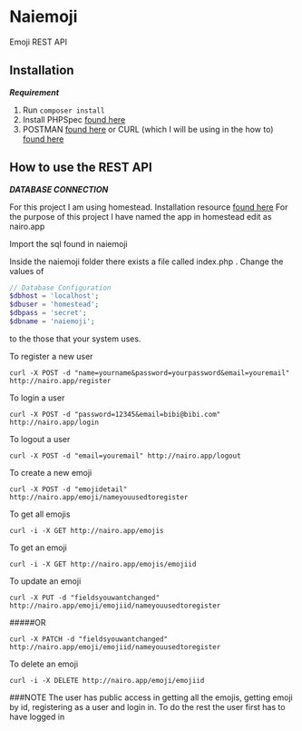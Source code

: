 # Naiemoji

Emoji REST API

## Installation

***Requirement***

1. Run ```composer install```
2. Install PHPSpec [found here](http://phpspec.readthedocs.org/en/latest/)
3. POSTMAN [found here](https://chrome.google.com/webstore/detail/postman/fhbjgbiflinjbdggehcddcbncdddomop?hl=en) or CURL (which I will be using in the how to) [found here](http://curl.haxx.se/libcurl/php/)

## How to use the REST API

***DATABASE CONNECTION***

For this project I am using homestead. Installation resource [found here](http://www.easylaravelbook.com/blog/2015/01/08/installing-and-configuring-homestead-2-dot-0-for-laravel-5/)
For the purpose of this project I have named the app in homestead edit as nairo.app


Import the sql found in naiemoji

Inside the naiemoji folder there exists a file called index.php . Change the values of

```php
// Database Configuration
$dbhost = 'localhost';
$dbuser = 'homestead';
$dbpass = 'secret';
$dbname = 'naiemoji';
```
to the those that your system uses.

To register a new user 

```curl -X POST -d "name=yourname&password=yourpassword&email=youremail" http://nairo.app/register```

To login a user

```curl -X POST -d "password=12345&email=bibi@bibi.com" http://nairo.app/login```

To logout a user

```curl -X POST -d "email=youremail" http://nairo.app/logout```

To create a new emoji

```curl -X POST -d "emojidetail" http://nairo.app/emoji/nameyouusedtoregister```

To get all emojis

```curl -i -X GET http://nairo.app/emojis```

To get an emoji

```curl -i -X GET http://nairo.app/emojis/emojiid```

To update an emoji

```curl -X PUT -d "fieldsyouwantchanged" http://nairo.app/emoji/emojiid/nameyouusedtoregister```

#####OR

```curl -X PATCH -d "fieldsyouwantchanged" http://nairo.app/emoji/emojiid/nameyouusedtoregister```

To delete an emoji

```curl -i -X DELETE http://nairo.app/emoji/emojiid```

###NOTE
The user has public access in getting all the emojis, getting emoji by id, registering as a user and login in.
To do the rest the user first has to have logged in
